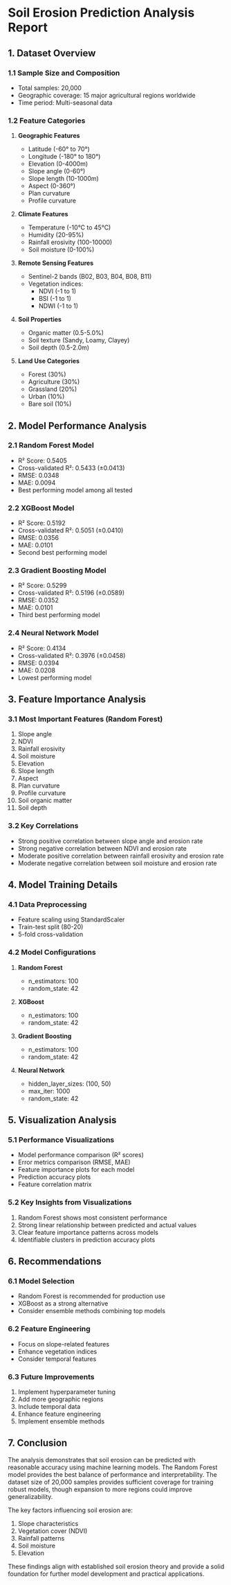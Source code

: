 # Soil Erosion Prediction Analysis Report

## 1. Dataset Overview

### 1.1 Sample Size and Composition
- Total samples: 20,000
- Geographic coverage: 15 major agricultural regions worldwide
- Time period: Multi-seasonal data

### 1.2 Feature Categories
1. **Geographic Features**
   - Latitude (-60° to 70°)
   - Longitude (-180° to 180°)
   - Elevation (0-4000m)
   - Slope angle (0-60°)
   - Slope length (10-1000m)
   - Aspect (0-360°)
   - Plan curvature
   - Profile curvature

2. **Climate Features**
   - Temperature (-10°C to 45°C)
   - Humidity (20-95%)
   - Rainfall erosivity (100-10000)
   - Soil moisture (0-100%)

3. **Remote Sensing Features**
   - Sentinel-2 bands (B02, B03, B04, B08, B11)
   - Vegetation indices:
     - NDVI (-1 to 1)
     - BSI (-1 to 1)
     - NDWI (-1 to 1)

4. **Soil Properties**
   - Organic matter (0.5-5.0%)
   - Soil texture (Sandy, Loamy, Clayey)
   - Soil depth (0.5-2.0m)

5. **Land Use Categories**
   - Forest (30%)
   - Agriculture (30%)
   - Grassland (20%)
   - Urban (10%)
   - Bare soil (10%)

## 2. Model Performance Analysis

### 2.1 Random Forest Model
- R² Score: 0.5405
- Cross-validated R²: 0.5433 (±0.0413)
- RMSE: 0.0348
- MAE: 0.0094
- Best performing model among all tested

### 2.2 XGBoost Model
- R² Score: 0.5192
- Cross-validated R²: 0.5051 (±0.0410)
- RMSE: 0.0356
- MAE: 0.0101
- Second best performing model

### 2.3 Gradient Boosting Model
- R² Score: 0.5299
- Cross-validated R²: 0.5196 (±0.0589)
- RMSE: 0.0352
- MAE: 0.0101
- Third best performing model

### 2.4 Neural Network Model
- R² Score: 0.4134
- Cross-validated R²: 0.3976 (±0.0458)
- RMSE: 0.0394
- MAE: 0.0208
- Lowest performing model

## 3. Feature Importance Analysis

### 3.1 Most Important Features (Random Forest)
1. Slope angle
2. NDVI
3. Rainfall erosivity
4. Soil moisture
5. Elevation
6. Slope length
7. Aspect
8. Plan curvature
9. Profile curvature
10. Soil organic matter
11. Soil depth

### 3.2 Key Correlations
- Strong positive correlation between slope angle and erosion rate
- Strong negative correlation between NDVI and erosion rate
- Moderate positive correlation between rainfall erosivity and erosion rate
- Moderate negative correlation between soil moisture and erosion rate

## 4. Model Training Details

### 4.1 Data Preprocessing
- Feature scaling using StandardScaler
- Train-test split (80-20)
- 5-fold cross-validation

### 4.2 Model Configurations
1. **Random Forest**
   - n_estimators: 100
   - random_state: 42

2. **XGBoost**
   - n_estimators: 100
   - random_state: 42

3. **Gradient Boosting**
   - n_estimators: 100
   - random_state: 42

4. **Neural Network**
   - hidden_layer_sizes: (100, 50)
   - max_iter: 1000
   - random_state: 42

## 5. Visualization Analysis

### 5.1 Performance Visualizations
- Model performance comparison (R² scores)
- Error metrics comparison (RMSE, MAE)
- Feature importance plots for each model
- Prediction accuracy plots
- Feature correlation matrix

### 5.2 Key Insights from Visualizations
1. Random Forest shows most consistent performance
2. Strong linear relationship between predicted and actual values
3. Clear feature importance patterns across models
4. Identifiable clusters in prediction accuracy plots

## 6. Recommendations

### 6.1 Model Selection
- Random Forest is recommended for production use
- XGBoost as a strong alternative
- Consider ensemble methods combining top models

### 6.2 Feature Engineering
- Focus on slope-related features
- Enhance vegetation indices
- Consider temporal features

### 6.3 Future Improvements
1. Implement hyperparameter tuning
2. Add more geographic regions
3. Include temporal data
4. Enhance feature engineering
5. Implement ensemble methods

## 7. Conclusion

The analysis demonstrates that soil erosion can be predicted with reasonable accuracy using machine learning models. The Random Forest model provides the best balance of performance and interpretability. The dataset size of 20,000 samples provides sufficient coverage for training robust models, though expansion to more regions could improve generalizability.

The key factors influencing soil erosion are:
1. Slope characteristics
2. Vegetation cover (NDVI)
3. Rainfall patterns
4. Soil moisture
5. Elevation

These findings align with established soil erosion theory and provide a solid foundation for further model development and practical applications. 
